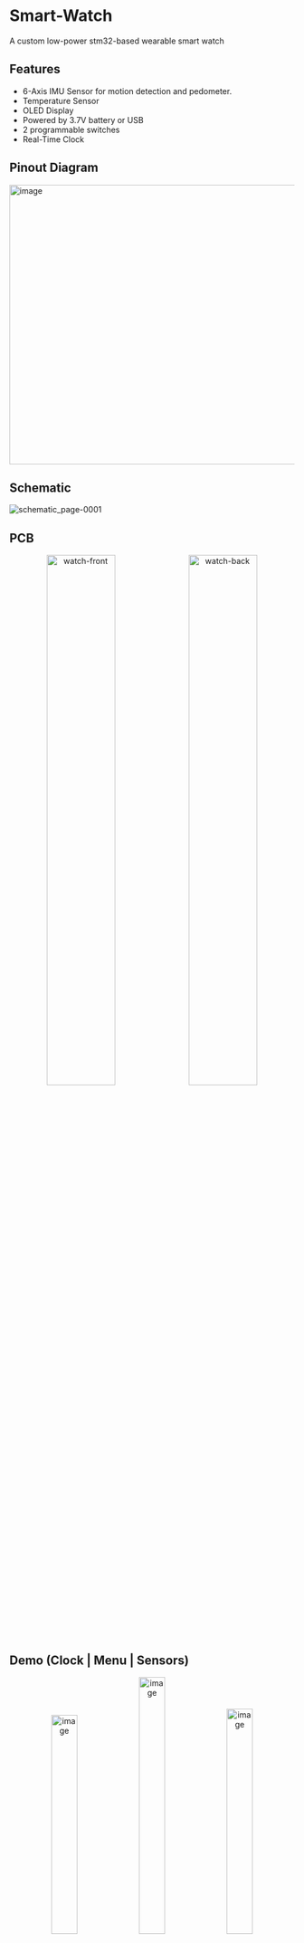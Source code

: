 # Smart-Watch
A custom low-power stm32-based wearable smart watch

## Features
- 6-Axis IMU Sensor for motion detection and pedometer.
- Temperature Sensor
- OLED Display
- Powered by 3.7V battery or USB
- 2 programmable switches
- Real-Time Clock

## Pinout Diagram
<img width="580" height="494" alt="image" src="https://github.com/user-attachments/assets/1f539aa1-9339-484d-a4bd-61f70fc74c2f" />

## Schematic
![schematic_page-0001](https://github.com/user-attachments/assets/bd043f31-546d-469d-a491-8ee4de97e1ac)


## PCB
<p align="center">
<img width="49%" alt="watch-front" src="https://github.com/user-attachments/assets/a1237d3c-61e1-4151-bea7-47c4752ad722" />
<img width="49%" alt="watch-back" src="https://github.com/user-attachments/assets/17446b47-9ef8-4061-af23-15e3b7f4a390" />
</p>

## Demo (Clock | Menu | Sensors)
<p align="center">
<img width="30%" height="387" alt="image" src="https://github.com/user-attachments/assets/857c297d-e652-4a82-933f-75f13358da3d" />
<img width="30%" height="454" alt="image" src="https://github.com/user-attachments/assets/adb67665-4003-4342-a1a3-4e06c119befe" />
<img width="30%" height="398" alt="image" src="https://github.com/user-attachments/assets/e8a86234-9931-4d75-8c81-51e6948eb299" />
</p>


